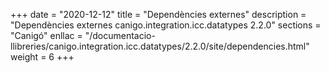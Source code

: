 +++
date        = "2020-12-12"
title       = "Dependències externes"
description = "Dependències externes canigo.integration.icc.datatypes 2.2.0"
sections    = "Canigó"
enllac		= "/documentacio-llibreries/canigo.integration.icc.datatypes/2.2.0/site/dependencies.html"
weight		= 6
+++
